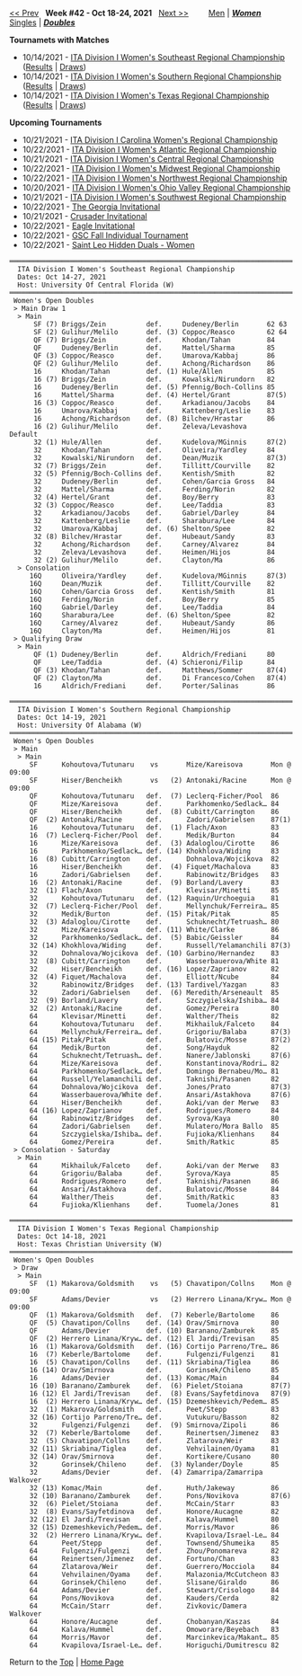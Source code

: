 <a name="top"></a>[<< Prev](women_doubles_2141.md) &nbsp; **Week #42 - Oct 18-24, 2021** &nbsp; [Next >>](women_doubles_2143.md) &nbsp;&nbsp;&nbsp;&nbsp;&nbsp;&nbsp;&nbsp; [Men](./men_doubles_2142.md) &#124; [***Women***](./women_doubles_2142.md) &nbsp;&nbsp;&nbsp;&nbsp;&nbsp; [Singles](./women_singles_2142.md) &#124; [***Doubles***](./women_doubles_2142.md)

**Tournamets with Matches**  
- 10/14/2021 - [ITA Division I Women's Southeast Regional Championship](#21-46458) ([Results](#21-46458) &#124; <a href="https://colleges.wearecollegetennis.com/competitions/UniversityOfCentralFloridaW/Tournaments/Overview/477EFA21-99A1-4948-BCBA-3E47323DA44C" target="_blank">Draws</a>)  
- 10/14/2021 - [ITA Division I Women's Southern Regional Championship](#21-32447) ([Results](#21-32447) &#124; <a href="https://colleges.wearecollegetennis.com/competitions/UniversityOfAlabamaW/Tournaments/Overview/3664EBFB-3074-4E63-93F8-6E120D21EEF6" target="_blank">Draws</a>)  
- 10/14/2021 - [ITA Division I Women's Texas Regional Championship](#21-76092) ([Results](#21-76092) &#124; <a href="https://colleges.wearecollegetennis.com/competitions/TexasChristianUniversityW/Tournaments/Overview/9574C0F1-FB6F-4587-813E-366D4EF8CD5F" target="_blank">Draws</a>)  

**Upcoming Tournaments**  
- 10/21/2021 - <a href="https://colleges.wearecollegetennis.com/competitions/WakeForestUniversityW/Tournaments/Overview/61F146C9-753C-4458-9E95-EE269C0BB692" target="_blank">ITA Division I Carolina Women's Regional Championship</a>  
- 10/22/2021 - <a href="https://colleges.wearecollegetennis.com/competitions/UniversityOfVirginiaW/Tournaments/Overview/03D2591A-B4EA-40D0-84EE-FA366640953F" target="_blank">ITA Division I Women's Atlantic Regional Championship</a>  
- 10/21/2021 - <a href="https://colleges.wearecollegetennis.com/competitions/UniversityOfIowaW/Tournaments/Overview/D14DFB81-5E2F-4C19-96BD-C7C8E01E527B" target="_blank">ITA Division I Women's Central Regional Championship</a>  
- 10/22/2021 - <a href="https://colleges.wearecollegetennis.com/competitions/OhioStateUniversityW/Tournaments/Overview/6552AE44-FB48-4C1E-A09A-B67C23ED4FEA" target="_blank">ITA Division I Women's Midwest Regional Championship</a>  
- 10/22/2021 - <a href="https://colleges.wearecollegetennis.com/competitions/StanfordUniversityW/Tournaments/Overview/069089F9-1C02-43BD-82B5-B68774093F12" target="_blank">ITA Division I Women's Northwest Regional Championship</a>  
- 10/20/2021 - <a href="https://colleges.wearecollegetennis.com/competitions/MiddleTennesseeStateUniversityW/Tournaments/Overview/34C6481F-30D0-4BCE-8E27-2B57D253FF5B" target="_blank">ITA Division I Women's Ohio Valley Regional Championship</a>  
- 10/21/2021 - <a href="https://colleges.wearecollegetennis.com/competitions/UniversityOfSanDiegoW/Tournaments/Overview/9B2A2826-DFA4-4AF2-9D87-2A1D153E1CC1" target="_blank">ITA Division I Women's Southwest Regional Championship</a>  
- 10/22/2021 - <a href="https://colleges.wearecollegetennis.com/competitions/UniversityOfGeorgiaW/Tournaments/Overview/01A4B27D-4D73-4167-8630-758894B435E5" target="_blank">The Georgia Invitational</a>  
- 10/21/2021 - <a href="https://colleges.wearecollegetennis.com/competitions/BelmontAbbeyCollegeM/Tournaments/Overview/8CA8C6DB-8791-45F5-A4E5-FFA09FB1EFD1" target="_blank">Crusader Invitational</a>  
- 10/22/2021 - <a href="https://colleges.wearecollegetennis.com/competitions/CarsonNewmanUniversityM/Tournaments/Overview/FA529FF6-2F0C-4A2B-98E2-9375081745F2" target="_blank">Eagle Invitational</a>  
- 10/22/2021 - <a href="https://colleges.wearecollegetennis.com/competitions/UniversityOfWestAlabamaM/Tournaments/Overview/3F52D38E-E55E-401F-9FFF-DE42949C2FFF" target="_blank">GSC Fall Individual Tournament</a>  
- 10/22/2021 - <a href="https://colleges.wearecollegetennis.com/competitions/SaintLeoUniversityW/Tournaments/Overview/4E66DF95-8991-4880-9830-29E9F5B3C53F" target="_blank">Saint Leo Hidden Duals - Women</a>  

<a name="21-46458"></a>
~~~
═══════════════════════════════════════════════════════════════════════
  ITA Division I Women's Southeast Regional Championship
  Dates: Oct 14-27, 2021
  Host: University Of Central Florida (W)
═══════════════════════════════════════════════════════════════════════
 Women's Open Doubles
 > Main Draw 1
  > Main
      SF (7) Briggs/Zein          def.     Dudeney/Berlin       62 63
      SF (2) Gulihur/Melilo       def. (3) Coppoc/Reasco        62 64
      QF (7) Briggs/Zein          def.     Khodan/Tahan         84
      QF     Dudeney/Berlin       def.     Mattel/Sharma        85
      QF (3) Coppoc/Reasco        def.     Umarova/Kabbaj       86
      QF (2) Gulihur/Melilo       def.     Achong/Richardson    86
      16     Khodan/Tahan         def. (1) Hule/Allen           85
      16 (7) Briggs/Zein          def.     Kowalski/Nirundorn   82
      16     Dudeney/Berlin       def. (5) Pfennig/Boch-Collins 85
      16     Mattel/Sharma        def. (4) Hertel/Grant         87(5)
      16 (3) Coppoc/Reasco        def.     Arkadianou/Jacobs    84
      16     Umarova/Kabbaj       def.     Kattenberg/Leslie    83
      16     Achong/Richardson    def. (8) Bilchev/Hrastar      86
      16 (2) Gulihur/Melilo       def.     Zeleva/Levashova     Default
      32 (1) Hule/Allen           def.     Kudelova/MGinnis     87(2)
      32     Khodan/Tahan         def.     Oliveira/Yardley     84
      32     Kowalski/Nirundorn   def.     Dean/Muzik           87(3)
      32 (7) Briggs/Zein          def.     Tillitt/Courville    82
      32 (5) Pfennig/Boch-Collins def.     Kentish/Smith        82
      32     Dudeney/Berlin       def.     Cohen/Garcia Gross   84
      32     Mattel/Sharma        def.     Ferding/Norin        82
      32 (4) Hertel/Grant         def.     Boy/Berry            83
      32 (3) Coppoc/Reasco        def.     Lee/Taddia           83
      32     Arkadianou/Jacobs    def.     Gabriel/Darley       84
      32     Kattenberg/Leslie    def.     Sharabura/Lee        84
      32     Umarova/Kabbaj       def. (6) Shelton/Spee         82
      32 (8) Bilchev/Hrastar      def.     Hubeaut/Sandy        83
      32     Achong/Richardson    def.     Carney/Alvarez       84
      32     Zeleva/Levashova     def.     Heimen/Hijos         84
      32 (2) Gulihur/Melilo       def.     Clayton/Ma           86
  > Consolation
     16Q     Oliveira/Yardley     def.     Kudelova/MGinnis     87(3)
     16Q     Dean/Muzik           def.     Tillitt/Courville    82
     16Q     Cohen/Garcia Gross   def.     Kentish/Smith        81
     16Q     Ferding/Norin        def.     Boy/Berry            85
     16Q     Gabriel/Darley       def.     Lee/Taddia           84
     16Q     Sharabura/Lee        def. (6) Shelton/Spee         82
     16Q     Carney/Alvarez       def.     Hubeaut/Sandy        86
     16Q     Clayton/Ma           def.     Heimen/Hijos         81
 > Qualifying Draw
  > Main
      QF (1) Dudeney/Berlin       def.     Aldrich/Frediani     80
      QF     Lee/Taddia           def. (4) Schieroni/Filip      84
      QF (3) Khodan/Tahan         def.     Matthews/Sommer      87(4)
      QF (2) Clayton/Ma           def.     Di Francesco/Cohen   87(4)
      16     Aldrich/Frediani     def.     Porter/Salinas       86
~~~

<a name="21-32447"></a>
~~~
════════════════════════════════════════════════════════════════════════════
  ITA Division I Women's Southern Regional Championship
  Dates: Oct 14-19, 2021
  Host: University Of Alabama (W)
════════════════════════════════════════════════════════════════════════════
 Women's Open Doubles
 > Main
  > Main
     SF      Kohoutova/Tutunaru    vs       Mize/Kareisova       Mon @ 09:00
     SF      Hiser/Bencheikh       vs   (2) Antonaki/Racine      Mon @ 09:00
     QF      Kohoutova/Tutunaru   def.  (7) Leclerq-Ficher/Pool  86
     QF      Mize/Kareisova       def.      Parkhomenko/Sedlack… 84
     QF      Hiser/Bencheikh      def.  (8) Cubitt/Carrington    86
     QF  (2) Antonaki/Racine      def.      Zadori/Gabrielsen    87(1)
     16      Kohoutova/Tutunaru   def.  (1) Flach/Axon           83
     16  (7) Leclerq-Ficher/Pool  def.      Medik/Burton         84
     16      Mize/Kareisova       def.  (3) Adaloglou/Cirotte    86
     16      Parkhomenko/Sedlack… def. (14) Khokhlova/Widing     83
     16  (8) Cubitt/Carrington    def.      Dohnalova/Wojcikova  82
     16      Hiser/Bencheikh      def.  (4) Fiquet/Machalova     83
     16      Zadori/Gabrielsen    def.      Rabinowitz/Bridges   83
     16  (2) Antonaki/Racine      def.  (9) Borland/Lavery       83
     32  (1) Flach/Axon           def.      Klevisar/Minetti     85
     32      Kohoutova/Tutunaru   def. (12) Raquin/Urchoeguia    81
     32  (7) Leclerq-Ficher/Pool  def.      Mellynchuk/Ferreira… 85
     32      Medik/Burton         def. (15) Pitak/Pitak          85
     32  (3) Adaloglou/Cirotte    def.      Schuknecht/Tetruash… 80
     32      Mize/Kareisova       def. (11) White/Clarke         86
     32      Parkhomenko/Sedlack… def.  (5) Babic/Geissler       84
     32 (14) Khokhlova/Widing     def.      Russell/Yelamanchili 87(3)
     32      Dohnalova/Wojcikova  def. (10) Garbino/Hernandez    83
     32  (8) Cubitt/Carrington    def.      Wasserbauerova/White 81
     32      Hiser/Bencheikh      def. (16) Lopez/Zaprianov      82
     32  (4) Fiquet/Machalova     def.      Elliott/Ncube        84
     32      Rabinowitz/Bridges   def. (13) Tardivel/Yazgan      83
     32      Zadori/Gabrielsen    def.  (6) Meredith/Arseneault  85
     32  (9) Borland/Lavery       def.      Szczygielska/Ishiba… 84
     32  (2) Antonaki/Racine      def.      Gomez/Pereira        80
     64      Klevisar/Minetti     def.      Walther/Theis        82
     64      Kohoutova/Tutunaru   def.      Mikhailuk/Falceto    84
     64      Mellynchuk/Ferreira… def.      Grigoriu/Balaba      87(3)
     64 (15) Pitak/Pitak          def.      Bulatovic/Mosse      87(2)
     64      Medik/Burton         def.      Song/Hayduk          82
     64      Schuknecht/Tetruash… def.      Nanere/Jablonski     87(6)
     64      Mize/Kareisova       def.      Konstantinova/Rodri… 82
     64      Parkhomenko/Sedlack… def.      Domingo Bernabeu/Mo… 81
     64      Russell/Yelamanchili def.      Taknishi/Pasanen     82
     64      Dohnalova/Wojcikova  def.      Jones/Prato          87(3)
     64      Wasserbauerova/White def.      Ansari/Astakhova     87(6)
     64      Hiser/Bencheikh      def.      Aoki/van der Merwe   83
     64 (16) Lopez/Zaprianov      def.      Rodrigues/Romero     84
     64      Rabinowitz/Bridges   def.      Syrova/Kaya          80
     64      Zadori/Gabrielsen    def.      Mulatero/Mora Ballo  85
     64      Szczygielska/Ishiba… def.      Fujioka/Klienhans    84
     64      Gomez/Pereira        def.      Smith/Ratkic         85
 > Consolation - Saturday
  > Main
     64      Mikhailuk/Falceto    def.      Aoki/van der Merwe   83
     64      Grigoriu/Balaba      def.      Syrova/Kaya          85
     64      Rodrigues/Romero     def.      Taknishi/Pasanen     86
     64      Ansari/Astakhova     def.      Bulatovic/Mosse      84
     64      Walther/Theis        def.      Smith/Ratkic         83
     64      Fujioka/Klienhans    def.      Tuomela/Jones        81
~~~

<a name="21-76092"></a>
~~~
════════════════════════════════════════════════════════════════════════════
  ITA Division I Women's Texas Regional Championship
  Dates: Oct 14-18, 2021
  Host: Texas Christian University (W)
════════════════════════════════════════════════════════════════════════════
 Women's Open Doubles
 > Draw
  > Main
     SF  (1) Makarova/Goldsmith    vs   (5) Chavatipon/Collns    Mon @ 09:00
     SF      Adams/Devier          vs   (2) Herrero Linana/Kryw… Mon @ 09:00
     QF  (1) Makarova/Goldsmith   def.  (7) Keberle/Bartolome    86
     QF  (5) Chavatipon/Collns    def. (14) Orav/Smirnova        80
     QF      Adams/Devier         def. (10) Baranano/Zamburek    85
     QF  (2) Herrero Linana/Kryw… def. (12) El Jardi/Trevisan    85
     16  (1) Makarova/Goldsmith   def. (16) Cortijo Parreno/Tre… 86
     16  (7) Keberle/Bartolome    def.      Fulgenzi/Fulgenzi    81
     16  (5) Chavatipon/Collns    def. (11) Skriabina/Tiglea     86
     16 (14) Orav/Smirnova        def.      Gorinsek/Chileno     85
     16      Adams/Devier         def. (13) Komac/Main           84
     16 (10) Baranano/Zamburek    def.  (6) Pielet/Stoiana       87(7)
     16 (12) El Jardi/Trevisan    def.  (8) Evans/Sayfetdinova   87(9)
     16  (2) Herrero Linana/Kryw… def. (15) Dzemeshkevich/Pedem… 85
     32  (1) Makarova/Goldsmith   def.      Peet/Stepp           83
     32 (16) Cortijo Parreno/Tre… def.      Vutukuru/Basson      82
     32      Fulgenzi/Fulgenzi    def.  (9) Smirnova/Zipoli      86
     32  (7) Keberle/Bartolome    def.      Reinertsen/Jimenez   83
     32  (5) Chavatipon/Collns    def.      Zlatarova/Weir       83
     32 (11) Skriabina/Tiglea     def.      Vehvilainen/Oyama    81
     32 (14) Orav/Smirnova        def.      Kortikere/Cusano     80
     32      Gorinsek/Chileno     def.  (3) Nylander/Doyle       85
     32      Adams/Devier         def.  (4) Zamarripa/Zamarripa  Walkover
     32 (13) Komac/Main           def.      Huth/Jakeway         86
     32 (10) Baranano/Zamburek    def.      Pons/Novikova        87(6)
     32  (6) Pielet/Stoiana       def.      McCain/Starr         83
     32  (8) Evans/Sayfetdinova   def.      Honore/Aucagne       82
     32 (12) El Jardi/Trevisan    def.      Kalava/Hummel        80
     32 (15) Dzemeshkevich/Pedem… def.      Morris/Mavor         86
     32  (2) Herrero Linana/Kryw… def.      Kvapilova/Israel-Le… 84
     64      Peet/Stepp           def.      Townsend/Shumeika    85
     64      Fulgenzi/Fulgenzi    def.      Zhou/Ponomareva      82
     64      Reinertsen/Jimenez   def.      Fortuno/Chan         83
     64      Zlatarova/Weir       def.      Guerrero/Mocciola    84
     64      Vehvilainen/Oyama    def.      Malazonia/McCutcheon 83
     64      Gorinsek/Chileno     def.      Slisane/Giraldo      86
     64      Adams/Devier         def.      Stewart/Crisologo    84
     64      Pons/Novikova        def.      Kauders/Cerda        82
     64      McCain/Starr         def.      Zivkovic/Damera      Walkover
     64      Honore/Aucagne       def.      Chobanyan/Kaszas     84
     64      Kalava/Hummel        def.      Omoworare/Beyebach   83
     64      Morris/Mavor         def.      Marcinkevica/Makant… 85
     64      Kvapilova/Israel-Le… def.      Horiguchi/Dumitrescu 82
~~~

Return to the [Top](./women_doubles_2142.md) &#124; [Home Page](../../index.md)